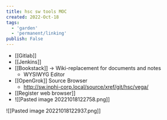 ```yaml
---
title: hsc sw tools MOC
created: 2022-Oct-18
tags:
  - 'garden'
  - 'permanent/linking'
publish: False
---
```


- [[Gitlab]]
- [[Jenkins]]
- [[Bookstack]] -> Wiki-replacement for documents and notes
	- WYSIWYG Editor
- [[OpenGrok]] Source Browser
	- http://sw.inphi-corp.local/source/xref/git/hsc/vega/
- [[Register web browser]]
- ![[Pasted image 20221018122758.png]]



![[Pasted image 20221018122937.png]]